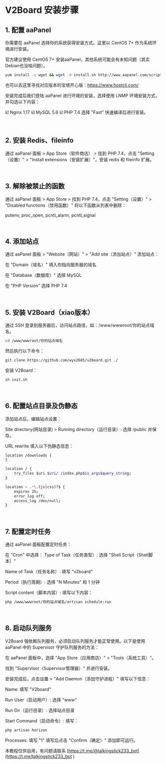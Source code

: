 # V2Board 安装步骤

## 1. 配置 aaPanel

你需要在 aaPanel 选择你的系统获得安装方式。这里以 CentOS 7+ 作为系统环境进行安装。

官方建议使用 CentOS 7+ 安装aaPanel，其他系统可能会有未知问题（其实Debian也没啥问题）。

```bash
yum install -y wget && wget -O install.sh http://www.aapanel.com/script/install_6.0_en.sh && bash install.sh
```
也可以去这里寻找对应版本的宝塔开心版：https://www.hostcli.com/

安装完成后我们登陆 aaPanel 进行环境的安装，选择使用 LNMP 环境安装方式，并勾选以下内容：

☑️ Nginx 1.17
☑️ MySQL 5.6
☑️ PHP 7.4
选择 "Fast" 快速编译后进行安装。

<br>

## 2. 安装 Redis、fileinfo
通过 aaPanel 面板 > App Store（软件商店） > 找到 PHP 7.4，点击 "Setting（设置）" > "Install extensions（安装扩展）"，安装 redis 和 fileinfo 扩展。

<br>

## 3. 解除被禁止的函数
通过 aaPanel 面板 > App Store > 找到 PHP 7.4，点击 "Setting（设置）" > "Disabled functions（禁用函数）" 将以下函数从列表中删除：

putenv, proc_open, pcntl_alarm, pcntl_signal


<br>

## 4. 添加站点
通过 aaPanel 面板 > "Website（网站）" > "Add site（添加站点）" 添加站点：

在 "Domain（域名）" 填入你指向服务器的域名

在 "Database（数据库）" 选择 MySQL

在 "PHP Version" 选择 PHP 7.4


<br>

## 5. 安装 V2Board（xiao版本）
通过 SSH 登录到服务器后，访问站点路径，如：/www/wwwroot/你的站点域名。
```bash
cd /www/wwwroot/你的站点域名
```

然后执行以下命令：
```bash
git clone https://github.com/wyx2685/v2board.git ./
```

安装 V2Board：

```bash
sh init.sh
```

<br>

## 6. 配置站点目录及伪静态
添加站点后，编辑站点设置：

Site directory(网站目录) > Running directory（运行目录）: 选择 /public 并保存。

URL rewrite 填入以下伪静态信息：
```bash
location /downloads {
}

location / {  
    try_files $uri $uri/ /index.php$is_args$query_string;  
}

location ~ .*\.(js|css)?$ {
    expires 1h;
    error_log off;
    access_log /dev/null; 
}

```

<br>

## 7. 配置定时任务
通过 aaPanel 面板配置定时任务：

在 "Cron" 中选择：
Type of Task（任务类型）: 选择 "Shell Script（Shell脚本）"

Name of Task（任务名称）: 填写 "v2board"

Period（执行周期）: 选择 "N Minutes" 和 1 分钟

Script content（脚本内容）: 填写以下内容：

```bash
php /www/wwwroot/你的站点域名/artisan schedule:run
```

<br>

## 8. 启动队列服务
V2Board 强依赖队列服务，必须启动队列服务才能正常使用。以下是使用 aaPanel 中的 Supervisor 守护队列服务的方法：

在 aaPanel 面板中，选择 "App Store（应用商店）" > "Tools（系统工具）"。

找到 "Supervisor（Supervisor管理器）" 并进行安装。

安装完成后，点击设置 > "Add Daemon（添加守护进程）" 填写以下信息：

Name: 填写 "V2board"

Run User（启动用户）: 选择 "www"

Run Dir（运行目录）: 选择站点目录

Start Command（启动命令）: 填写：


```bash
php artisan horizon
```

Processes: 填写 "1"
填写后点击 "Confirm（确定）" 添加即可运行。

本教程仅供自用，有问题请联系 [https://t.me/@talkingstick233_bot](https://t.me/talkingstick233_bot
)


